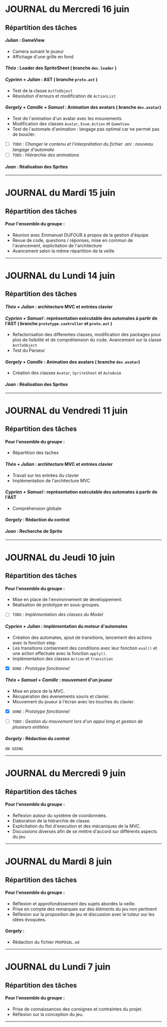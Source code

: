 # JOURNAL du Mercredi 16 juin

## Répartition des tâches

#### *Julian* : GameView
- Camera suivant le joueur
- Affichage d'une grille en fond

#### *Théo* : Loader des SpriteSheet ( branche `dev.loader` )

#### *Cyprien + Julian* : AST ( branche `proto.ast` )
- Test de la classe `AstToObject`
- Résolution d'erreurs et modification de `ActionList`

#### *Gergely + Camille + Samuel* : Animation des avatars ( branche `dev.avatar`)
- Test de l'animation d'un avatar avec les mouvements
- Modification des classes `Avatar`, `Enum_Action` et `GameView`
- Test de l'automate d'animation : langage pas optimal car ne permet pas de boucler. 

- [ ]  `TODO` :  *Changer le contenu et l'interprétation du fichier .ani : nouveau langage d'automate*
- [ ]  `TODO` :  *Hiérarchie des animations*

#### *Joan* : Réalisation des Sprites

---

# JOURNAL du Mardi 15 juin

## Répartition des tâches

#### Pour l'ensemble du groupe : 
- Réunion avec Emmanuel DUFOUR à propos de la gestion d'équipe
- Revue de code, questions / réponses, mise en commun de l'avancement, explicitation de l'architecture
- Avancement selon la même répartition de la veille

---

# JOURNAL du Lundi 14 juin

## Répartition des tâches

#### *Théo + Julian* : architecture MVC et entrées clavier


#### *Cyprien + Samuel* : représentation exécutable des automates à partir de l'AST ( branche `prototype.controller` et  `proto.ast` )
- Refactorisation des differentes classes, modification des packages pour plus de lisibilité et de compréhension du code. Avancement sur la classe `AstToObject`
- Test du Parseur

#### *Gergely + Camille* : Animation des avatars ( branche `dev.avatar`)
- Création des classes `Avatar`, `SpriteSheet` et `AutoAnim`

#### *Joan* : Réalisation des Sprites

---
# JOURNAL du Vendredi 11 juin

## Répartition des tâches

#### Pour l'ensemble du groupe : 
- Répartition des taches

#### *Théo + Julian* : architecture MVC et entrées clavier
- Travail sur les entrées du clavier
- Implémentation de l'architecture MVC

#### *Cyprien + Samuel* : représentation exécutable des automates à partir de l'AST
- Compréhension globale

#### *Gergely* : Rédaction du contrat

#### *Joan* : Recherche de Sprite

---
# JOURNAL du Jeudi 10 juin

## Répartition des tâches

#### Pour l'ensemble du groupe : 
- Mise en place de l'environnement de developpement.
- Réalisation de prototype en sous-groupes.

- [ ]  `TODO` :  *Implémentation des classes du Model*

#### *Cyprien + Julian* : implémentation du moteur d'automates
- Création des automates, ajout de transitions, lancement des actions avec la fonction step.
- Les transitions contiennent des conditions avec leur fonction `eval()` et une action effectuée avec la fonction `apply()`. 
- Implémentation des classes `Action` et `Transition`


- [x] `DONE` : *Prototype fonctionnel*

#### *Théo + Samuel + Camille* : mouvement d'un joueur 
- Mise en place de la MVC.
- Récupération des évenements souris et clavier.
- Mouvement du joueur à l'écran avec les touches du clavier.

- [x] `DONE` : *Prototype fonctionnel*

- [ ] `TODO` :  *Gestion du mouvement lors d'un appui long et gestion de plusieurs entitées*

#### *Gergely* : Rédaction du contrat

`ON GOING` 

---

# JOURNAL du Mercredi 9 juin

## Répartition des tâches

#### Pour l'ensemble du groupe :
- Reflexion autour du systéme de coordonnées.
- Elaboration de la hiérarchie de classe.
- Explicitation du flot d'execution et des mécaniques de la MVC.
- Discussions diverses afin de se mettre d'accord sur différents aspects du jeu

---

# JOURNAL du Mardi 8 juin

## Répartition des tâches

#### Pour l'ensemble du groupe :
- Réflexion et approfondissement des sujets abordés la veille.
- Prise en compte des remarques sur des éléments du jeu non pertinent
 - Réflexion sur la proposition de jeu et discussion avec le tuteur sur les idées évoquées.

#### Gergely :
- Rédaction du fichier `PROPOSAL.md`

---

# JOURNAL du Lundi 7 juin

## Répartition des tâches 

#### Pour l'ensemble du groupe : 
- Prise de connaissances des consignes et contraintes du projet.
- Réflexion sur la conception du jeu.

---




